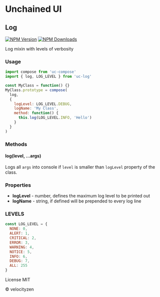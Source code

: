 # Unchained UI

## Log

[![NPM Version](https://img.shields.io/npm/v/uc-log.svg?style=flat-square)](https://www.npmjs.com/package/uc-log)
[![NPM Downloads](https://img.shields.io/npm/dt/uc-log.svg?style=flat-square)](https://www.npmjs.com/package/uc-log)

Log mixin with levels of verbosity

### Usage

```js
import compose from 'uc-compose'
import { log, LOG_LEVEL } from 'uc-log'

const MyClass = function() {}
MyClass.prototype = compose(
  log,
  {
    logLevel: LOG_LEVEL.DEBUG,
    logName: 'My Class',
    method: function() {
      this.log(LOG_LEVEL.INFO, 'Hello')
    }
  }
)
```

### Methods

#### log(level, ...args)

Logs all `args` into console if `level` is smaller than `logLevel` property of the class.

### Properties

* **logLevel** - number, defines the maximum log level to be printed out
* **logName** - string, if defined will be prepended to every log line

### LEVELS

```js
const LOG_LEVEL = {
  NONE: 0,
  ALERT: 1,
  CRITICAL: 2,
  ERROR: 3,
  WARNING: 4,
  NOTICE: 5,
  INFO: 6,
  DEBUG: 7,
  ALL: 255
}
```

License MIT

© velocityzen

